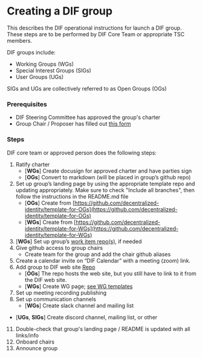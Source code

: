 # Creating a DIF group

This describes the DIF operational instructions for launch a DIF group. These steps are to be performed by DIF Core Team or appropriate TSC members.

DIF groups include:

- Working Groups (WGs)
- Special Interest Groups (SIGs)
- User Groups (UGs)

SIGs and UGs are collectively referred to as Open Groups (OGs)

### Prerequisites

- DIF Steering Committee has approved the group's charter
- Group Chair / Proposer has filled out [this form](https://docs.google.com/document/d/16L5qhVky6DCf3-0y5_EooAGdpNPlpMi5STKA0KIgHfA/edit#heading=h.qcn49g1ayebb)

### Steps

DIF core team or approved person does the following steps:

1. Ratify charter
   - [**WGs**] Create docusign for approved charter and have parties sign
   - [**OGs**] Convert to markdown (will be placed in group’s github repo)
2. Set up group’s landing page by using the appropriate template repo and updating appropriately. Make sure to check "Include all branches", then follow the instructions in the README.md file
   - [**OGs**] Create from [https://github.com/decentralized-identity/template-for-OGs](https://github.com/decentralized-identity/template-for-OGs)
   - [**WGs**] Create from [https://github.com/decentralized-identity/template-for-WGs](https://github.com/decentralized-identity/template-for-WGs)
3. [**WGs**] Set up group’s [work item repo(s)](create_work_item.md), if needed
4. Give github access to group chairs
   - Create team for the group and add the chair github aliases
5. Create a calendar invite on “DIF Calendar” with a meeting (zoom) link.
6. Add group to DIF web site [Repo](https://github.com/decentralized-identity/decentralized-identity.github.io)
   - [**OGs**] The repo hosts the web site, but you still have to link to it from the DIF web site.
   - [**WGs**] Create WG page; [see WG templates](https://github.com/decentralized-identity/decentralized-identity.github.io/blob/master/templates/pages/working-groups/index.html)
7. Set up meeting recording publishing
8. Set up communication channels
   - [**WGs**] Create slack channel and mailing list

- [**UGs**, **SIGs**] Create discord channel, mailing list, or other

11. Double-check that group's landing page / README is updated with all links/info
12. Onboard chairs
13. Announce group
